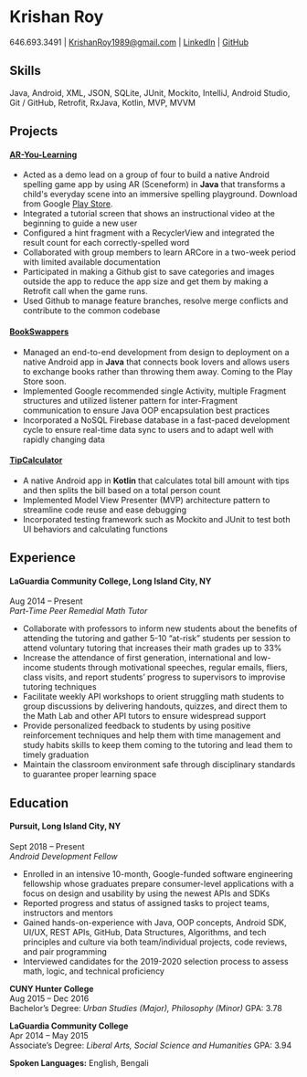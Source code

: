 Krishan Roy
============
646.693.3491 | KrishanRoy1989@gmail.com | [LinkedIn](https://www.linkedin.com/in/krishanroy/) | [GitHub](https://github.com/KrishanRoy)

## Skills
Java, Android, XML, JSON, SQLite, JUnit, Mockito, IntelliJ, Android Studio, Git / GitHub, Retrofit, RxJava, Kotlin, MVP, MVVM

## Projects

#### [AR-You-Learning](https://github.com/KrishanRoy/AR-You-Learning)
* Acted as a demo lead on a group of four to build a native Android spelling game app by using AR (Sceneform) in **Java** that transforms a child's everyday scene into an immersive spelling playground. Download from Google [Play Store](https://play.google.com/store/apps/details?id=com.capstone.aryoulearning).
* Integrated a tutorial screen that shows an instructional video at the beginning to guide a new user
* Configured a hint fragment with a RecyclerView and integrated the result count for each correctly-spelled word
* Collaborated with group members to learn ARCore in a two-week period with limited available documentation
* Participated in making a Github gist to save categories and images outside the app to reduce the app size and get them by making a Retrofit call when the game runs.
* Used Github to manage feature branches, resolve merge conflicts and contribute to the common codebase

#### [BookSwappers](https://github.com/KrishanRoy/BookSwappers)
 * Managed an end-to-end development from design to deployment on a native Android app in **Java** that connects book lovers and allows users to exchange books rather than throwing them away. Coming to the Play Store soon.
* Implemented Google recommended single Activity, multiple Fragment structures and utilized listener pattern for inter-Fragment communication to ensure Java OOP encapsulation best practices
* Incorporated a NoSQL Firebase database in a fast-paced development cycle to ensure real-time data sync to users and to adapt well with rapidly changing data

#### [TipCalculator](https://github.com/KrishanRoy/TipCalculator)
* A native Android app in **Kotlin** that calculates total bill amount with tips and then splits the bill based on a total person count
* Implemented Model View Presenter (MVP) architecture pattern to streamline code reuse and ease debugging
* Incorporated testing framework such as Mockito and JUnit to test both UI behaviors and calculating functions

## Experience
#### LaGuardia Community College, Long Island City, NY					                                                                
Aug 2014 – Present<br/>
*Part-Time Peer Remedial Math Tutor*
* Collaborate with professors to inform new students about the benefits of attending the tutoring and gather 5-10 “at-risk” students per session to attend voluntary tutoring that increases their math grades up to 33%
* Increase the attendance of first generation, international and low-income students through motivational speeches, regular emails, fliers, class visits, and report students’ progress to supervisors to improvise tutoring techniques
* Facilitate weekly API workshops to orient struggling math students to group discussions by delivering handouts, quizzes, and direct them to the Math Lab and other API tutors to ensure widespread support
* Provide personalized feedback to students by using positive reinforcement techniques and help them with time management and study habits skills to keep them coming to the tutoring and lead them to timely graduation
* Maintain the classroom environment safe through disciplinary standards to guarantee proper learning space


## Education
#### Pursuit, Long Island City, NY							                                                                
Sept 2018 – Present<br/>
*Android Development Fellow*
* Enrolled in an intensive 10-month, Google-funded software engineering fellowship whose graduates prepare consumer-level applications with a focus on design and usability by using the newest APIs and SDKs  
* Reported progress and status of assigned tasks to project teams, instructors and mentors
* Gained hands-on-experience with Java, OOP concepts, Android SDK, UI/UX, REST APIs, GitHub, Data Structures, Algorithms, and tech principles and culture via both team/individual projects, code reviews, and pair programming
* Interviewed candidates for the 2019-2020 selection process to assess math, logic, and technical proficiency
 
**CUNY Hunter College** 									                                                                              
Aug 2015 – Dec 2016<br/>
Bachelor’s Degree: *Urban Studies (Major), Philosophy (Minor)* GPA: 3.78

**LaGuardia Community College**								                                                                        
Apr 2014 – May 2015<br/>
Associate’s Degree: *Liberal Arts, Social Science and Humanities* GPA: 3.94	

**Spoken Languages:** English, Bengali
